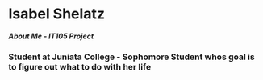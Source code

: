 # Isabel Shelatz  
***About Me - IT105 Project***
### Student at Juniata College - Sophomore Student whos goal is to figure out what to do with her life 


